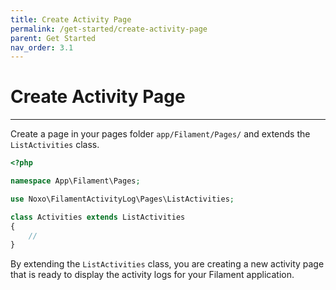 ```yaml
---
title: Create Activity Page
permalink: /get-started/create-activity-page
parent: Get Started
nav_order: 3.1
---
```


# Create Activity Page

____

Create a page in your pages folder `app/Filament/Pages/` and extends the `ListActivities` class.

```php
<?php

namespace App\Filament\Pages;

use Noxo\FilamentActivityLog\Pages\ListActivities;

class Activities extends ListActivities
{
    //
}
```

By extending the `ListActivities` class, you are creating a new activity page that is ready to display the activity logs for your Filament application.
